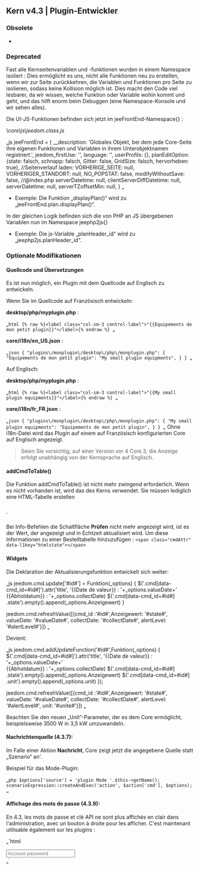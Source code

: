 ## Kern v4.3 | Plugin-Entwickler

### Obsolete

-

### Deprecated

Fast alle Kernseitenvariablen und -funktionen wurden in einem Namespace isoliert : Dies ermöglicht es uns, nicht alle Funktionen neu zu erstellen, wenn wir zur Seite zurückkehren, die Variablen und Funktionen pro Seite zu isolieren, sodass keine Kollision möglich ist. Dies macht den Code viel lesbarer, da wir wissen, welche Funktion oder Variable wohin kommt und geht, und das hilft enorm beim Debuggen (eine Namespace-Konsole und wir sehen alles).

Die UI-JS-Funktionen befinden sich jetzt im jeeFrontEnd-Namespace{} :

*\core\js\jeedom.class.js*

„js
jeeFrontEnd = {
  __description: 'Globales Objekt, bei dem jede Core-Seite ihre eigenen Funktionen und Variablen in ihrem Unterobjektnamen registriert.',
  jeedom_firstUse: '',
  language: '',
  userProfils: {},
  planEditOption: {state: falsch, schnapp: falsch, Gitter: false, GridSize: falsch, hervorheben: true},
  //Seitenverlauf laden:
  VORHERIGE_SEITE: null,
  VORHERIGER_STANDORT: null,
  NO_POPSTAT: false,
  modifyWithoutSave: false,
  //@index.php
  serverDatetime: null,
  clientServerDiffDatetime: null,
  serverDatetime: null,
  serverTZoffsetMin: null,
}
„

- Exemple: Die Funktion „displayPlan()“ wird zu „jeeFrontEnd.plan.displayPlan()“.

In der gleichen Logik befinden sich die von PHP an JS übergebenen Variablen nun im Namespace jeephp2js{}

- Exemple: Die js-Variable „planHeader_id“ wird zu „jeephp2js.planHeader_id“.

### Optionale Modifikationen

#### Quellcode und Übersetzungen

Es ist nun möglich, ein Plugin mit dem Quellcode auf Englisch zu entwickeln.

Wenn Sie im Quellcode auf Französisch entwickeln:

**desktop/php/myplugin.php** :

„`html
{% raw %}<label class="col-sm-3 control-label">"{{Equipements de mon petit plugin}}"</label>{% endraw %}
„`

**core/i18n/en_US.json** :

„`json
{
  "plugins\/monplugin\/desktop\/php\/monplugin.php": {
      	"Equipements de mon petit plugin": "My small plugin equipments",
  }
}
„`

Auf Englisch:

**desktop/php/myplugin.php** :

„`html
{% raw %}<label class="col-sm-3 control-label">"{{My small plugin equipments}}"</label>{% endraw %}
„`

**core/i18n/fr_FR.json** :

„`json
{
  "plugins\/monplugin\/desktop\/php\/monplugin.php": {
      	"My small plugin equipments": "Equipements de mon petit plugin",
  }
}
„`
Ohne i18n-Datei wird das Plugin auf einem auf Französisch konfigurierten Core auf Englisch angezeigt.

> Seien Sie vorsichtig, auf einer Version vor 4 Core.3, die Anzeige erfolgt unabhängig von der Kernsprache auf Englisch.



#### addCmdToTable()

Die Funktion addCmdToTable() ist nicht mehr zwingend erforderlich. Wenn es nicht vorhanden ist, wird das des Kerns verwendet. Sie müssen lediglich eine HTML-Tabelle erstellen<table id="table_cmd" class="table table-bordered table-condensed"></table> `

Bei Info-Befehlen die Schaltfläche **Prüfen** nicht mehr angezeigt wird, ist es der Wert, der angezeigt und in Echtzeit aktualisiert wird. Um diese Informationen zu einer Bestelltabelle hinzuzufügen : `<span class="cmdAttr" data-l1key="htmlstate"></span> `

#### Widgets

Die Deklaration der Aktualisierungsfunktion entwickelt sich weiter:

„js
jeedom.cmd.update['#id#'] = Funktion(_options) {
      $('.cmd[data-cmd_id=#id#]').attr('title', '{{Date de valeur}} : '+_options.valueDate+'<br/>{{Abholdatum}} : '+_options.collectDate)
      $('.cmd[data-cmd_id=#id#] .state').empty().append(_options.Anzeigewert)
    }

jeedom.cmd.refreshValue([{cmd_id :'#id#',Anzeigewert: '#state#', valueDate: '#valueDate#', collectDate: '#collectDate#', alertLevel: '#alertLevel#'}])
„

Devient:

„js
jeedom.cmd.addUpdateFunction('#id#',Funktion(_options) {
      $('.cmd[data-cmd_id=#id#]').attr('title', '{{Date de valeur}} : '+_options.valueDate+'<br/>{{Abholdatum}} : '+_options.collectDate)
      $('.cmd[data-cmd_id=#id#] .state').empty().append(_options.Anzeigewert)
      $('.cmd[data-cmd_id=#id#] .unit').empty().append(_options.unit)
    });

jeedom.cmd.refreshValue([{cmd_id :'#id#',Anzeigewert: '#state#', valueDate: '#valueDate#', collectDate: '#collectDate#', alertLevel: '#alertLevel#', unit: '#unite#'}])
„

Beachten Sie den neuen „Unit“-Parameter, der es dem Core ermöglicht, beispielsweise 3500 W in 3,5 kW umzuwandeln.

#### Nachrichtenquelle (4.3.7):

Im Falle einer Aktion **Nachricht**, Core zeigt jetzt die angegebene Quelle statt „Szenario“ an'.

Beispiel für das Mode-Plugin:

„`php
$options['source'] = 'plugin Mode '.$this->getName();
scenarioExpression::createAndExec('action', $action['cmd'], $options);
„`

#### Affichage des mots de passe (4.3.9):

En 4.3, les mots de passe et clé API ne sont plus affichés en clair dans l'administration, avec un bouton à droite pour les afficher. C'est maintenant utilisable également sur les plugins :

„`html
<div class="input-group">
    <input type="text" class="inputPassword configKey form-control" data-l1key="pass" placeholder="Account password" />
    <span class="input-group-btn">
        <a class="btn btn-default form-control bt_showPass roundedRight"><i class="fas fa-eye"></i></a>
    </span>
</div>
„`